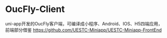 # OucFly-Client
uni-app开发的OucFly客户端，可编译成小程序、Android、IOS、H5四端应用，前端部分借鉴 https://github.com/UESTC-Miniapp/UESTC-Miniapp-FrontEnd
